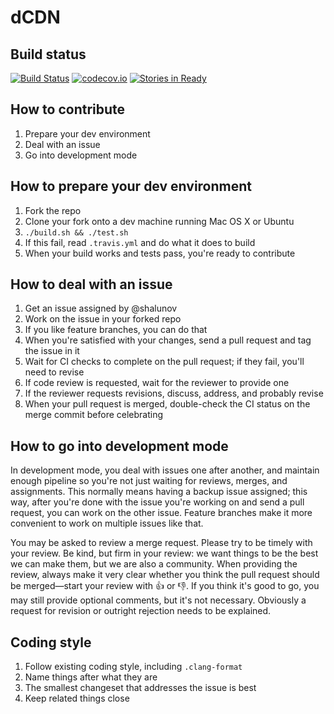 # dCDN

## Build status

[![Build Status](https://travis-ci.org/clostra/dcdn.svg?branch=master)](https://travis-ci.org/clostra/dcdn)
[![codecov.io](https://codecov.io/github/clostra/dcdn/coverage.svg?branch=master)](https://codecov.io/github/clostra/dcdn?branch=master)
[![Stories in Ready](https://badge.waffle.io/clostra/dcdn.svg?label=ready&title=Ready)](http://waffle.io/clostra/dcdn)

## How to contribute

1. Prepare your dev environment
2. Deal with an issue
3. Go into development mode

## How to prepare your dev environment

1. Fork the repo
2. Clone your fork onto a dev machine running Mac OS X or Ubuntu
3. `./build.sh && ./test.sh`
4. If this fail, read `.travis.yml` and do what it does to build
5. When your build works and tests pass, you're ready to contribute

## How to deal with an issue

1. Get an issue assigned by @shalunov
2. Work on the issue in your forked repo
3. If you like feature branches, you can do that
4. When you're satisfied with your changes, send a pull request and tag the issue in it
5. Wait for CI checks to complete on the pull request; if they fail, you'll need to revise
6. If code review is requested, wait for the reviewer to provide one
7. If the reviewer requests revisions, discuss, address, and probably revise
8. When your pull request is merged, double-check the CI status on the merge commit before celebrating

## How to go into development mode

In development mode, you deal with issues one after another, and maintain enough pipeline so you're not just waiting for reviews, merges, and assignments. This normally means having a backup issue assigned; this way, after you're done with the issue you're working on and send a pull request, you can work on the other issue. Feature branches make it more convenient to work on multiple issues like that.

You may be asked to review a merge request. Please try to be timely with your review. Be kind, but firm in your review: we want things to be the best we can make them, but we are also a community. When providing the review, always make it very clear whether you think the pull request should be merged—start your review with 👍 or 👎. If you think it's good to go, you may still provide optional comments, but it's not necessary. Obviously a request for revision or outright rejection needs to be explained.

## Coding style

1. Follow existing coding style, including `.clang-format`
2. Name things after what they are
3. The smallest changeset that addresses the issue is best
4. Keep related things close
